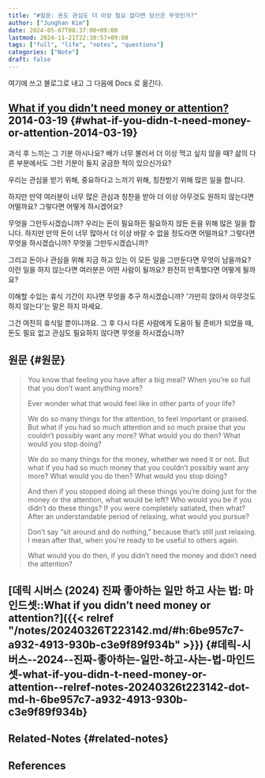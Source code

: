 ```yaml
---
title: "#질문: 돈도 관심도 더 이상 필요 없다면 당신은 무엇인가?"
author: ["Junghan Kim"]
date: 2024-05-07T08:37:00+09:00
lastmod: 2024-11-21T22:10:57+09:00
tags: ["full", "life", "notes", "questions"]
categories: ["Note"]
draft: false
---
```


<!--more-->

여기에 쓰고 블로그로 내고 그 다음에 Docs 로 옮긴다.


## [What if you didn’t need money or attention?](https://sive.rs/full) 2014-03-19 {#what-if-you-didn-t-need-money-or-attention-2014-03-19}

과식 후 느끼는 그 기분 아시나요? 배가 너무 불러서 더 이상 먹고 싶지 않을 때? 삶의 다른 부분에서도 그런 기분이 들지 궁금한 적이 있으신가요?

우리는 관심을 받기 위해, 중요하다고 느끼기 위해, 칭찬받기 위해 많은 일을 합니다.

하지만 만약 여러분이 너무 많은 관심과 칭찬을 받아 더 이상 아무것도 원하지 않는다면 어떨까요? 그렇다면 어떻게 하시겠어요?

무엇을 그만두시겠습니까? 우리는 돈이 필요하든 필요하지 않든 돈을 위해 많은 일을 합니다. 하지만 만약 돈이 너무 많아서 더 이상 바랄 수 없을 정도라면 어떨까요? 그렇다면 무엇을 하시겠습니까? 무엇을 그만두시겠습니까?

그리고 돈이나 관심을 위해 지금 하고 있는 이 모든 일을 그만둔다면 무엇이 남을까요? 이런 일을 하지 않는다면 여러분은 어떤 사람이 될까요? 완전히 만족했다면 어떻게 될까요?

이해할 수있는 휴식 기간이 지나면 무엇을 추구 하시겠습니까? '가만히 앉아서 아무것도 하지 않는다'는 말은 하지 마세요.

그건 여전히 휴식일 뿐이니까요. 그 후 다시 다른 사람에게 도움이 될 준비가 되었을 때, 돈도 필요 없고 관심도 필요하지 않다면 무엇을 하시겠습니까?


## 원문 {#원문}

> You know that feeling you have after a big meal? When you’re so full that you don’t want anything more?
>
> Ever wonder what that would feel like in other parts of your life?
>
> We do so many things for the attention, to feel important or praised. But what if you had so much attention and so much praise that you couldn’t possibly want any more? What would you do then? What would you stop doing?
>
> We do so many things for the money, whether we need it or not. But what if you had so much money that you couldn’t possibly want any more? What would you do then? What would you stop doing?
>
> And then if you stopped doing all these things you’re doing just for the money or the attention, what would be left? Who would you be if you didn’t do these things? If you were completely satiated, then what? After an understandable period of relaxing, what would you pursue?
>
> Don’t say “sit around and do nothing,” because that’s still just relaxing. I mean after that, when you’re ready to be useful to others again.
>
> What would you do then, if you didn’t need the money and didn’t need the attention?


## [데릭 시버스 (2024) 진짜 좋아하는 일만 하고 사는 법: 마인드셋::What if you didn’t need money or attention?]({{< relref "/notes/20240326T223142.md/#h:6be957c7-a932-4913-930b-c3e9f89f934b" >}}) {#데릭-시버스--2024--진짜-좋아하는-일만-하고-사는-법-마인드셋-what-if-you-didn-t-need-money-or-attention--relref-notes-20240326t223142-dot-md-h-6be957c7-a932-4913-930b-c3e9f89f934b}


## Related-Notes {#related-notes}

## References

<style>.csl-entry{text-indent: -1.5em; margin-left: 1.5em;}</style><div class="csl-bib-body">
</div>
